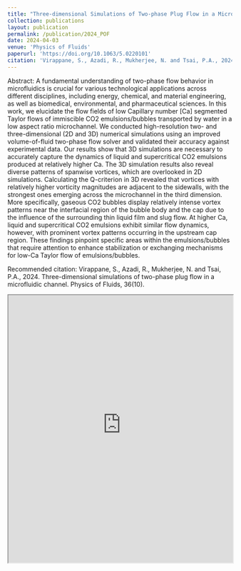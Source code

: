 ```yaml
---
title: "Three-dimensional Simulations of Two-phase Plug Flow in a Microfluidic Channel"
collection: publications
layout: publication
permalink: /publication/2024_POF
date: 2024-04-03
venue: 'Physics of Fluids'
paperurl: 'https://doi.org/10.1063/5.0220101'
citation: 'Virappane, S., Azadi, R., Mukherjee, N. and Tsai, P.A., 2024. Three-dimensional simulations of two-phase plug flow in a microfluidic channel. Physics of Fluids, 36(10).'
---
```

Abstract: A fundamental understanding of two-phase flow behavior in microfluidics is crucial for various technological applications across different disciplines, including energy, chemical, and material engineering, as well as biomedical, environmental, and pharmaceutical sciences. In this work, we elucidate the flow fields of low Capillary number [Ca] segmented Taylor flows of immiscible CO2 emulsions/bubbles transported by water in a low aspect ratio microchannel. We conducted high-resolution two- and three-dimensional (2D and 3D) numerical simulations using an improved volume-of-fluid two-phase flow solver and validated their accuracy against experimental data. Our results show that 3D simulations are necessary to accurately capture the dynamics of liquid and supercritical CO2 emulsions produced at relatively higher Ca. The 3D simulation results also reveal diverse patterns of spanwise vortices, which are overlooked in 2D simulations. Calculating the Q-criterion in 3D revealed that vortices with relatively higher vorticity magnitudes are adjacent to the sidewalls, with the strongest ones emerging across the microchannel in the third dimension. More specifically, gaseous CO2 bubbles display relatively intense vortex patterns near the interfacial region of the bubble body and the cap due to the influence of the surrounding thin liquid film and slug flow. At higher Ca, liquid and supercritical CO2 emulsions exhibit similar flow dynamics, however, with prominent vortex patterns occurring in the upstream cap region. These findings pinpoint specific areas within the emulsions/bubbles that require attention to enhance stabilization or exchanging mechanisms for low-Ca Taylor flow of emulsions/bubbles.

Recommended citation: Virappane, S., Azadi, R., Mukherjee, N. and Tsai, P.A., 2024. Three-dimensional simulations of two-phase plug flow in a microfluidic channel. Physics of Fluids, 36(10).

<iframe src="https://neelarunmukherjee.github.io/files/VirappaneEtal_POF_2024.pdf" width="100%" height="600px">
</iframe>
